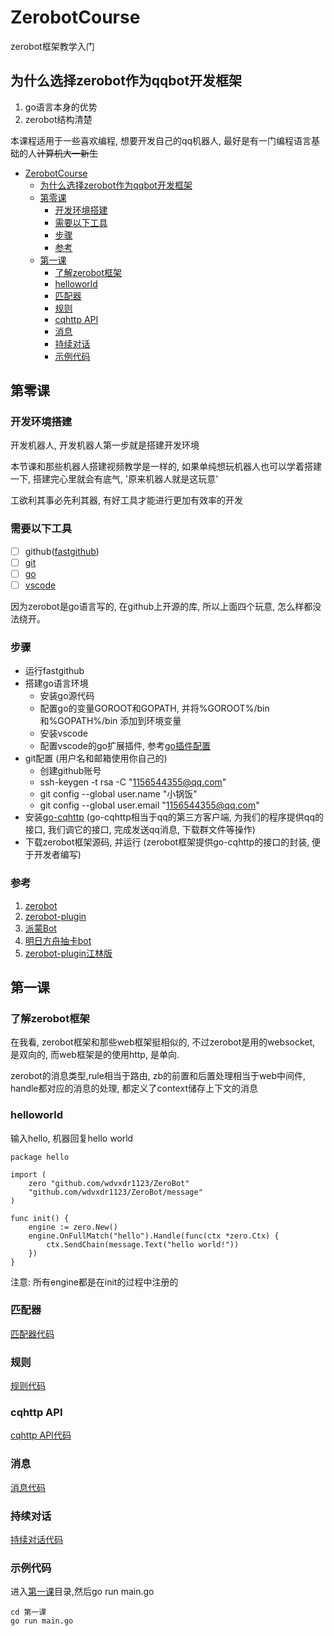 # ZerobotCourse
zerobot框架教学入门

## 为什么选择zerobot作为qqbot开发框架
1. go语言本身的优势
2. zerobot结构清楚

本课程适用于一些喜欢编程, 想要开发自己的qq机器人, 最好是有一门编程语言基础的人~~计算机大一新生~~

- [ZerobotCourse](#zerobotcourse)
  - [为什么选择zerobot作为qqbot开发框架](#为什么选择zerobot作为qqbot开发框架)
  - [第零课](#第零课)
    - [开发环境搭建](#开发环境搭建)
    - [需要以下工具](#需要以下工具)
    - [步骤](#步骤)
    - [参考](#参考)
  - [第一课](#第一课)
    - [了解zerobot框架](#了解zerobot框架)
    - [helloworld](#helloworld)
    - [匹配器](#匹配器)
    - [规则](#规则)
    - [cqhttp API](#cqhttp-api)
    - [消息](#消息)
    - [持续对话](#持续对话)
    - [示例代码](#示例代码)

## 第零课

### 开发环境搭建

开发机器人, 开发机器人第一步就是搭建开发环境

本节课和那些机器人搭建视频教学是一样的, 如果单纯想玩机器人也可以学着搭建一下, 搭建完心里就会有底气, '原来机器人就是这玩意'

工欲利其事必先利其器, 有好工具才能进行更加有效率的开发

### 需要以下工具

- [ ] github([fastgithub](https://github.com/dotnetcore/FastGithub/releases/download/2.1.4/fastgithub_win-x64.zip))
- [ ] [git](https://github.com/git-for-windows/git/releases/download/v2.37.1.windows.1/PortableGit-2.37.1-64-bit.7z.exe)
- [ ] [go](https://golang.google.cn/dl/go1.18.4.windows-amd64.msi)
- [ ] [vscode](https://az764295.vo.msecnd.net/stable/b06ae3b2d2dbfe28bca3134cc6be65935cdfea6a/VSCodeSetup-x64-1.69.1.exe)

因为zerobot是go语言写的, 在github上开源的库, 所以上面四个玩意, 怎么样都没法绕开。

### 步骤

- 运行fastgithub
- 搭建go语言环境
    - 安装go源代码
    - 配置go的变量GOROOT和GOPATH, 并将%GOROOT%/bin和%GOPATH%/bin 添加到环境变量
    - 安装vscode
    - 配置vscode的go扩展插件, 参考[go插件配置](第零课/vscodeSettings.md)
- git配置 (用户名和邮箱使用你自己的)
    - 创建github账号
    - ssh-keygen -t rsa -C "1156544355@qq.com"
    - git config --global user.name "小锅饭"
    - git config --global user.email "1156544355@qq.com"
- 安装[go-cqhttp](https://docs.go-cqhttp.org/) (go-cqhttp相当于qq的第三方客户端, 为我们的程序提供qq的接口, 我们调它的接口, 完成发送qq消息, 下载群文件等操作)
- 下载zerobot框架源码, 并运行 (zerobot框架提供go-cqhttp的接口的封装, 便于开发者编写)

### 参考
1. [zerobot](https://github.com/wdvxdr1123/ZeroBot)
2. [zerobot-plugin](https://github.com/FloatTech/ZeroBot-Plugin)
3. [派蒙Bot](https://github.com/RicheyJang/PaimengBot)
4. [明日方舟抽卡bot](https://github.com/yuanyan3060/SkadiBot)
5. [zerobot-plugin江林版](https://github.com/Jiang-Red/ZeroBot-Plugin)


## 第一课

### 了解zerobot框架
在我看, zerobot框架和那些web框架挺相似的, 不过zerobot是用的websocket, 是双向的, 而web框架是的使用http, 是单向.

zerobot的消息类型,rule相当于路由, zb的前置和后置处理相当于web中间件, handle都对应的消息的处理, 都定义了context储存上下文的消息

### helloworld
输入hello, 机器回复hello world

```
package hello

import (
	zero "github.com/wdvxdr1123/ZeroBot"
	"github.com/wdvxdr1123/ZeroBot/message"
)

func init() {
	engine := zero.New()
	engine.OnFullMatch("hello").Handle(func(ctx *zero.Ctx) {
		ctx.SendChain(message.Text("hello world!"))
	})
}

```

注意: 所有engine都是在init的过程中注册的

### 匹配器
[匹配器代码](https://github.com/wdvxdr1123/ZeroBot/blob/main/engine.go)

### 规则
[规则代码](https://github.com/wdvxdr1123/ZeroBot/blob/main/rules.go)

### cqhttp API
[cqhttp API代码](https://github.com/wdvxdr1123/ZeroBot/blob/main/api.go)

### 消息
[消息代码](https://github.com/wdvxdr1123/ZeroBot/blob/main/message/message.go)

### 持续对话
[持续对话代码](https://github.com/wdvxdr1123/ZeroBot/blob/main/event_channel.go)

### 示例代码
进入[第一课](./%E7%AC%AC%E4%B8%80%E8%AF%BE/main.go)目录,然后go run main.go

```
cd 第一课
go run main.go
```